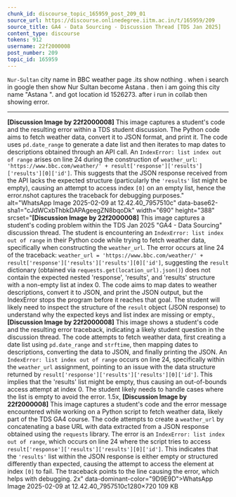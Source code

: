 ```yaml
---
chunk_id: discourse_topic_165959_post_209_01
source_url: https://discourse.onlinedegree.iitm.ac.in/t/165959/209
source_title: GA4 - Data Sourcing - Discussion Thread [TDS Jan 2025]
content_type: discourse
tokens: 912
username: 22f2000008
post_number: 209
topic_id: 165959
---
```


 `Nur-Sultan` city name in BBC weather page .its show nothing . when i search in google then show Nur Sultan become Astana . then i am going this city name "Astana ". and got location id 1526273. after i run in collab then showing error.

---

**[Discussion Image by 22f2000008]** This image captures a student's code and the resulting error within a TDS student discussion. The Python code aims to fetch weather data, convert it to JSON format, and print it. The code uses `pd.date_range` to generate a date list and then iterates to map dates to descriptions obtained through an API call. An `IndexError: list index out of range` arises on line 24 during the construction of `weather_url`: `'https://www.bbc.com/weather/' + result['response']['results']['results'][0]['id']`. This suggests that the JSON response received from the API lacks the expected structure (particularly the `'results'` list might be empty), causing an attempt to access index `[0]` on an empty list, hence the error.nshot captures the traceback for debugging purposes." alt="WhatsApp Image 2025-02-09 at 12.42.40_7957510c" data-base62-sha1="cJdWCxbThbkDAPAgeegZN8bqoDk" width="690" height="388" srcset="**[Discussion Image by 22f2000008]** This image captures a student's coding problem within the TDS Jan 2025 "GA4 - Data Sourcing" discussion thread. The student is encountering an `IndexError: list index out of range` in their Python code while trying to fetch weather data, specifically when constructing the `weather_url`. The error occurs at line 24 of the traceback: `weather_url = 'https://www.bbc.com/weather/' + result['response']['results']['results'][0]['id']`, suggesting the `result` dictionary (obtained via `requests.get(location_url).json()`) does not contain the expected nested 'response', 'results', and 'results' structure with a non-empty list at index 0. The code aims to map dates to weather descriptions, convert it to JSON, and print the JSON output, but the IndexError stops the program before it reaches that goal. The student will likely need to inspect the structure of the `result` object (JSON response) to understand why the expected keys and list index are missing or empty., **[Discussion Image by 22f2000008]** This image shows a student's code and the resulting error traceback, indicating a likely student question in the discussion thread. The code attempts to fetch weather data, first creating a date list using `pd.date_range` and `strftime`, then mapping dates to descriptions, converting the data to JSON, and finally printing the JSON. An `IndexError: list index out of range` occurs on line 24, specifically within the `weather_url` assignment, pointing to an issue with the data structure returned by `result['response']['results']['results'][0]['id']`. This implies that the 'results' list might be empty, thus causing an out-of-bounds access attempt at index 0. The student likely needs to handle cases where the list is empty to avoid the error. 1.5x, **[Discussion Image by 22f2000008]** This image captures a student's code and the error message encountered while working on a Python script to fetch weather data, likely part of the TDS GA4 course. The code attempts to create a `weather_url` by concatenating a base URL with data extracted from a JSON response obtained using the `requests` library. The error is an `IndexError: list index out of range`, which occurs on line 24 where the script tries to access `result['response']['results']['results'][0]['id']`. This indicates that the `'results'` list within the JSON response is either empty or structured differently than expected, causing the attempt to access the element at index `[0]` to fail. The traceback points to the line causing the error, which helps with debugging. 2x" data-dominant-color="9D9E9D">WhatsApp Image 2025-02-09 at 12.42.40_7957510c1280×720 109 KB

